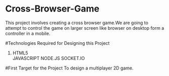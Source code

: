 # Cross-Browser-Game
This project involves creating a cross browser game.We are going to attempt to control the game on larger screen like browser on desktop form a controller in a mobile.

#Technologies Required for Designing this Project
  <ol><li>HTML5</li>
  </li>JAVASCRIPT</li>
  </li>NODE.JS</li>
  </li>SOCKET.IO</li>
  </ol>

#First Target for the Project
  To design a multiplayer 2D game.
